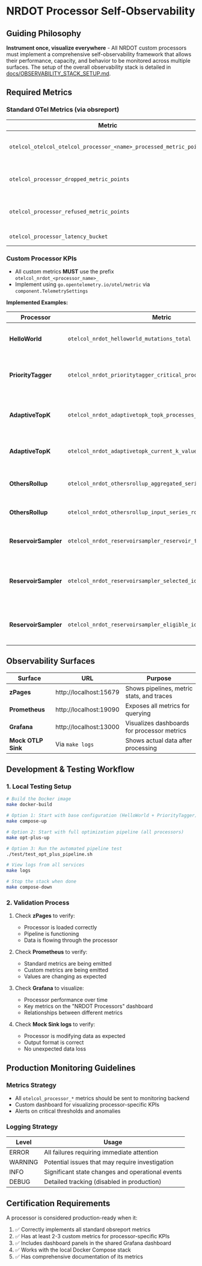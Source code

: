 # NRDOT Processor Self-Observability

## Guiding Philosophy

**Instrument once, visualize everywhere** - All NRDOT custom processors must implement a comprehensive self-observability framework that allows their performance, capacity, and behavior to be monitored across multiple surfaces. The setup of the overall observability stack is detailed in [docs/OBSERVABILITY_STACK_SETUP.md](docs/OBSERVABILITY_STACK_SETUP.md).

## Required Metrics

### Standard OTel Metrics (via obsreport)

| Metric | Type | Description |
|--------|------|-------------|
| `otelcol_otelcol_otelcol_processor_<name>_processed_metric_points` | Counter | Number of metric points processed |
| `otelcol_processor_dropped_metric_points` | Counter | Number of metric points dropped |
| `otelcol_processor_refused_metric_points` | Counter | Number of metric points refused |
| `otelcol_processor_latency_bucket` | Histogram | Processing time |

### Custom Processor KPIs

- All custom metrics **MUST** use the prefix `otelcol_nrdot_<processor_name>_`
- Implement using `go.opentelemetry.io/otel/metric` via `component.TelemetrySettings`

**Implemented Examples:**

| Processor | Metric | Type | Description |
|-----------|--------|------|-------------|
| **HelloWorld** | `otelcol_nrdot_helloworld_mutations_total` | Counter | Number of metric points modified |
| **PriorityTagger** | `otelcol_nrdot_prioritytagger_critical_processes_tagged_total` | Counter | Number of unique processes tagged as critical |
| **AdaptiveTopK** | `otelcol_nrdot_adaptivetopk_topk_processes_selected_total` | Counter | Number of non-critical processes selected for TopK |
| **AdaptiveTopK** | `otelcol_nrdot_adaptivetopk_current_k_value` | Gauge | Current K value in use (for Dynamic K) |
| **OthersRollup** | `otelcol_nrdot_othersrollup_aggregated_series_count_total` | Counter | Number of new "_other_" series generated |
| **OthersRollup** | `otelcol_nrdot_othersrollup_input_series_rolled_up_total` | Counter | Number of input series aggregated |
| **ReservoirSampler** | `otelcol_nrdot_reservoirsampler_reservoir_fill_ratio` | Gauge | Current reservoir fill ratio (0.0 to 1.0) |
| **ReservoirSampler** | `otelcol_nrdot_reservoirsampler_selected_identities_count` | Gauge | Current count of unique process identities in reservoir |
| **ReservoirSampler** | `otelcol_nrdot_reservoirsampler_eligible_identities_seen_total` | Counter | Total unique eligible process identities encountered |

## Observability Surfaces

| Surface | URL | Purpose |
|---------|-----|---------|
| **zPages** | http://localhost:15679 | Shows pipelines, metric stats, and traces |
| **Prometheus** | http://localhost:19090 | Exposes all metrics for querying |
| **Grafana** | http://localhost:13000 | Visualizes dashboards for processor metrics |
| **Mock OTLP Sink** | Via `make logs` | Shows actual data after processing |

## Development & Testing Workflow

### 1. Local Testing Setup

```bash
# Build the Docker image
make docker-build

# Option 1: Start with base configuration (HelloWorld + PriorityTagger)
make compose-up

# Option 2: Start with full optimization pipeline (all processors)
make opt-plus-up

# Option 3: Run the automated pipeline test
./test/test_opt_plus_pipeline.sh

# View logs from all services
make logs

# Stop the stack when done
make compose-down
```

### 2. Validation Process

1. Check **zPages** to verify:
   - Processor is loaded correctly
   - Pipeline is functioning
   - Data is flowing through the processor

2. Check **Prometheus** to verify:
   - Standard metrics are being emitted
   - Custom metrics are being emitted
   - Values are changing as expected

3. Check **Grafana** to visualize:
   - Processor performance over time
   - Key metrics on the "NRDOT Processors" dashboard
   - Relationships between different metrics

4. Check **Mock Sink logs** to verify:
   - Processor is modifying data as expected
   - Output format is correct
   - No unexpected data loss

## Production Monitoring Guidelines

### Metrics Strategy

- All `otelcol_processor_*` metrics should be sent to monitoring backend
- Custom dashboard for visualizing processor-specific KPIs
- Alerts on critical thresholds and anomalies

### Logging Strategy

| Level | Usage |
|-------|-------|
| ERROR | All failures requiring immediate attention |
| WARNING | Potential issues that may require investigation |
| INFO | Significant state changes and operational events |
| DEBUG | Detailed tracking (disabled in production) |

## Certification Requirements

A processor is considered production-ready when it:

1. ✅ Correctly implements all standard obsreport metrics
2. ✅ Has at least 2-3 custom metrics for processor-specific KPIs
3. ✅ Includes dashboard panels in the shared Grafana dashboard
4. ✅ Works with the local Docker Compose stack
5. ✅ Has comprehensive documentation of its metrics